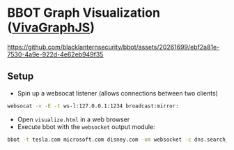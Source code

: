 # BBOT Graph Visualization ([VivaGraphJS](https://github.com/anvaka/VivaGraphJS))

https://github.com/blacklanternsecurity/bbot/assets/20261699/ebf2a81e-7530-4a9e-922d-4e62eb949f35

## Setup

- Spin up a websocat listener (allows connections between two clients)
~~~bash
websocat -v -E -t ws-l:127.0.0.1:1234 broadcast:mirror:
~~~
- Open `visualize.html` in a web browser
- Execute bbot with the `websocket` output module:
~~~bash
bbot -t tesla.com microsoft.com disney.com -om websocket -c dns.search_distance=10 scope.report_distance=10 modules.websocket.url=ws://127.0.0.1:1234
~~~
